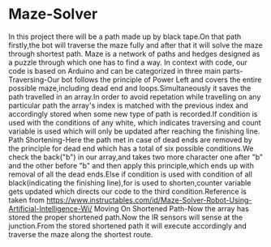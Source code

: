 # Maze-Solver
In this project there will be a path made up by black tape.On that path firstly,the bot will traverse the maze fully and after that it will solve the maze through shortest path.
Maze is a network of paths and hedges designed as a puzzle through which one has to find a way.
In context with code, our code is based on Arduino and can be categorized in three main parts-
Traversing-Our bot follows the principle of Power Left and covers the entire possible maze,including dead end and loops.Simultaneously it saves the path travelled in an array.In order to avoid repetation while travelling on any particular path the array's index is matched with the previous index and accordingly stored when some new type of path is recorded.If condition is used with the conditions of any white, which indicates traversing and count variable is used which will only be updated after reaching the finishing line.
Path Shortening-Here the path met in case of dead ends are removed by the principle for dead end which has a total of six possible conditions.We check the back("b") in our array,and takes two more character one after "b" and the other before "b" and then apply this principle,which ends up with removal of all the dead ends.Else if condition is used with condition of all black(indicating the finishing line),for is used to shorten,counter variable gets updated which directs our code to the third condition.Reference is taken from https://www.instructables.com/id/Maze-Solver-Robot-Using-Artificial-Intelligence-Wi/
Moving On Shortened Path-Now the array has stored the proper shortened path.Now the IR sensors will sense at the junction.From the stored shortened path it will execute accordingly and traverse the maze along the shortest route.
